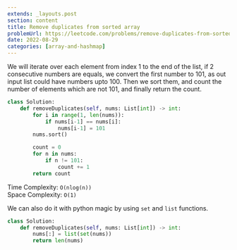 ```yaml
---
extends: _layouts.post
section: content
title: Remove duplicates from sorted array
problemUrl: https://leetcode.com/problems/remove-duplicates-from-sorted-array/
date: 2022-08-29
categories: [array-and-hashmap]
---
```


We will iterate over each element from index 1 to the end of the list, if 2 consecutive numbers are equals, we convert the first number to 101, as out input list could have numbers upto 100. Then we sort them, and count the number of elements which are not 101, and finally return the count.

```python
class Solution:
    def removeDuplicates(self, nums: List[int]) -> int:
        for i in range(1, len(nums)):
            if nums[i-1] == nums[i]:
                nums[i-1] = 101
        nums.sort()

        count = 0
        for n in nums:
            if n != 101:
                count += 1
        return count
```

Time Complexity: `O(nlog(n))` <br/>
Space Complexity: `O(1)`

We can also do it with python magic by using `set` and `list` functions.

```python
class Solution:
    def removeDuplicates(self, nums: List[int]) -> int:
        nums[:] = list(set(nums))
        return len(nums)
```